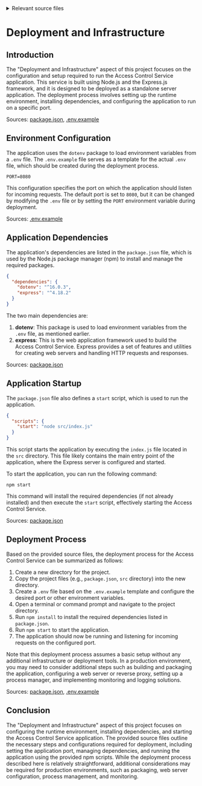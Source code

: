 <details>
<summary>Relevant source files</summary>

The following files were used as context for generating this wiki page:

- [.env.example](https://github.com/agattani123/access-control-service/blob/main/.env.example)
- [package.json](https://github.com/agattani123/access-control-service/blob/main/package.json)

</details>

# Deployment and Infrastructure

## Introduction

The "Deployment and Infrastructure" aspect of this project focuses on the configuration and setup required to run the Access Control Service application. This service is built using Node.js and the Express.js framework, and it is designed to be deployed as a standalone server application. The deployment process involves setting up the runtime environment, installing dependencies, and configuring the application to run on a specific port.

Sources: [package.json](https://github.com/agattani123/access-control-service/blob/main/package.json), [.env.example](https://github.com/agattani123/access-control-service/blob/main/.env.example)

## Environment Configuration

The application uses the `dotenv` package to load environment variables from a `.env` file. The `.env.example` file serves as a template for the actual `.env` file, which should be created during the deployment process.

```
PORT=8080
```

This configuration specifies the port on which the application should listen for incoming requests. The default port is set to `8080`, but it can be changed by modifying the `.env` file or by setting the `PORT` environment variable during deployment.

Sources: [.env.example](https://github.com/agattani123/access-control-service/blob/main/.env.example)

## Application Dependencies

The application's dependencies are listed in the `package.json` file, which is used by the Node.js package manager (npm) to install and manage the required packages.

```json
{
  "dependencies": {
    "dotenv": "^16.0.3",
    "express": "^4.18.2"
  }
}
```

The two main dependencies are:

1. **dotenv**: This package is used to load environment variables from the `.env` file, as mentioned earlier.
2. **express**: This is the web application framework used to build the Access Control Service. Express provides a set of features and utilities for creating web servers and handling HTTP requests and responses.

Sources: [package.json](https://github.com/agattani123/access-control-service/blob/main/package.json)

## Application Startup

The `package.json` file also defines a `start` script, which is used to run the application.

```json
{
  "scripts": {
    "start": "node src/index.js"
  }
}
```

This script starts the application by executing the `index.js` file located in the `src` directory. This file likely contains the main entry point of the application, where the Express server is configured and started.

To start the application, you can run the following command:

```
npm start
```

This command will install the required dependencies (if not already installed) and then execute the `start` script, effectively starting the Access Control Service.

Sources: [package.json](https://github.com/agattani123/access-control-service/blob/main/package.json)

## Deployment Process

Based on the provided source files, the deployment process for the Access Control Service can be summarized as follows:

1. Create a new directory for the project.
2. Copy the project files (e.g., `package.json`, `src` directory) into the new directory.
3. Create a `.env` file based on the `.env.example` template and configure the desired port or other environment variables.
4. Open a terminal or command prompt and navigate to the project directory.
5. Run `npm install` to install the required dependencies listed in `package.json`.
6. Run `npm start` to start the application.
7. The application should now be running and listening for incoming requests on the configured port.

Note that this deployment process assumes a basic setup without any additional infrastructure or deployment tools. In a production environment, you may need to consider additional steps such as building and packaging the application, configuring a web server or reverse proxy, setting up a process manager, and implementing monitoring and logging solutions.

Sources: [package.json](https://github.com/agattani123/access-control-service/blob/main/package.json), [.env.example](https://github.com/agattani123/access-control-service/blob/main/.env.example)

## Conclusion

The "Deployment and Infrastructure" aspect of this project focuses on configuring the runtime environment, installing dependencies, and starting the Access Control Service application. The provided source files outline the necessary steps and configurations required for deployment, including setting the application port, managing dependencies, and running the application using the provided npm scripts. While the deployment process described here is relatively straightforward, additional considerations may be required for production environments, such as packaging, web server configuration, process management, and monitoring.